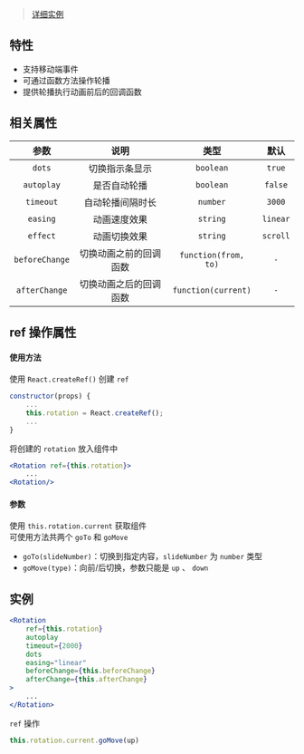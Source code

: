 > <a href="https://www.jianshu.com/u/1f5ac0cf6a8b" target="_blank">详细实例</a>

## 特性

- 支持移动端事件
- 可通过函数方法操作轮播
- 提供轮播执行动画前后的回调函数

## 相关属性

参数|说明|类型|默认
:--:|:--:|:--:|:--:
`dots`|切换指示条显示|`boolean`|`true`
`autoplay`|是否自动轮播|`boolean`|`false`
`timeout`|自动轮播间隔时长|`number`|`3000`
`easing`|动画速度效果|`string`|`linear`
`effect`|动画切换效果|`string`|`scroll`
`beforeChange`|切换动画之前的回调函数|`function(from, to)`|`-`
`afterChange`|切换动画之后的回调函数|`function(current)`|`-`

## ref 操作属性

#### 使用方法

使用 `React.createRef()` 创建 `ref`

```jsx
constructor(props) {
    ...
    this.rotation = React.createRef();
    ...
}
```

将创建的 `rotation` 放入组件中 

```jsx
<Rotation ref={this.rotation}>
    ...
<Rotation/>
```

#### 参数

使用 `this.rotation.current` 获取组件 <br>
可使用方法共两个 `goTo` 和 `goMove` <br>

- `goTo(slideNumber)`：切换到指定内容，`slideNumber` 为 `number` 类型 
- `goMove(type)`：向前/后切换，参数只能是 `up` 、 `down`

## 实例

```jsx
<Rotation
    ref={this.rotation}
    autoplay
    timeout={2000}
    dots
    easing="linear"
    beforeChange={this.beforeChange}
    afterChange={this.afterChange}
>
    ...
</Rotation>
```

`ref` 操作 <br>

```jsx
this.rotation.current.goMove(up)
```
